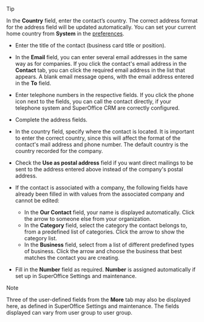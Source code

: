 <!-- markdownlint-disable-file MD041 -->
> [!TIP]
> In the **Country** field, enter the contact’s country. The correct address format for the address field will be updated automatically. You can set your current home country from **System** in the [preferences][1].

* Enter the title of the contact (business card title or position).

* In the **Email** field, you can enter several email addresses in the same way as for companies. If you click the contact's email address in the **Contact** tab, you can click the required email address in the list that appears. A blank email message opens, with the email address entered in the **To** field.

* Enter telephone numbers in the respective fields. If you click the phone icon next to the fields, you can call the contact directly, if your telephone system and SuperOffice CRM are correctly configured.

* Complete the address fields.

* In the country field, specify where the contact is located. It is important to enter the correct country, since this will affect the format of the contact's mail address and phone number. The default country is the country recorded for the company.

* Check the **Use as postal address** field if you want direct mailings to be sent to the address entered above instead of the company's postal address.

* If the contact is associated with a company, the following fields have already been filled in with values from the associated company and cannot be edited:

  * In the **Our Contact** field, your name is displayed automatically. Click the arrow to someone else from your organization.
  * In the **Category** field, select the category the contact belongs to, from a predefined list of categories. Click the arrow to show the category list.
  * In the **Business** field, select from a list of different predefined types of business. Click the arrow and choose the business that best matches the contact you are creating.

* Fill in the **Number** field as required. **Number** is assigned automatically if set up in SuperOffice Settings and maintenance.

> [!NOTE]
> Three of the user-defined fields from the **More** tab may also be displayed here, as defined in SuperOffice Settings and maintenance. The fields displayed can vary from user group to user group.

<!-- Referenced links -->
[1]: ../../../learn/getting-started/preferences.md

